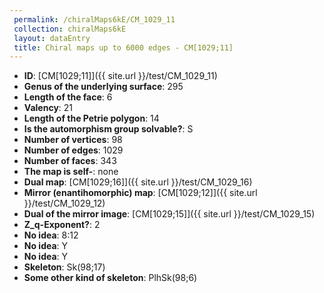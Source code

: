 ```yaml
--- 
 permalink: /chiralMaps6kE/CM_1029_11 
 collection: chiralMaps6kE
 layout: dataEntry
 title: Chiral maps up to 6000 edges - CM[1029;11]
---
```


- **ID**: [CM[1029;11]]({{ site.url }}/test/CM_1029_11)
- **Genus of the underlying surface**: 295
- **Length of the face**: 6
- **Valency**: 21
- **Length of the Petrie polygon**: 14
- **Is the automorphism group solvable?**: S
- **Number of vertices**: 98
- **Number of edges**: 1029
- **Number of faces**: 343
- **The map is self-**: none
- **Dual map**: [CM[1029;16]]({{ site.url }}/test/CM_1029_16)
- **Mirror (enantihomorphic) map**: [CM[1029;12]]({{ site.url }}/test/CM_1029_12)
- **Dual of the mirror image**: [CM[1029;15]]({{ site.url }}/test/CM_1029_15)
- **Z_q-Exponent?**: 2
- **No idea**:  8:12
- **No idea**: Y
- **No idea**: Y
- **Skeleton**: Sk(98;17)
- **Some other kind of skeleton**: PlhSk(98;6)
